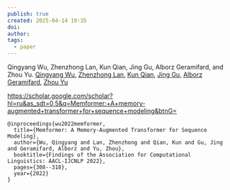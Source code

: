```yaml
---
publish: true
created: 2025-04-14 19:35
doi:
author:
tags:
  - paper
---
```

Qingyang Wu, Zhenzhong Lan, Kun Qian, Jing Gu, Alborz Geramifard, and Zhou Yu. 
[Qingyang Wu](https://arxiv.org/search/cs?searchtype=author&query=Wu,+Q), [Zhenzhong Lan](https://arxiv.org/search/cs?searchtype=author&query=Lan,+Z), [Kun Qian](https://arxiv.org/search/cs?searchtype=author&query=Qian,+K), [Jing Gu](https://arxiv.org/search/cs?searchtype=author&query=Gu,+J), [Alborz Geramifard](https://arxiv.org/search/cs?searchtype=author&query=Geramifard,+A), [Zhou Yu](https://arxiv.org/search/cs?searchtype=author&query=Yu,+Z)

https://scholar.google.com/scholar?hl=ru&as_sdt=0,5&q=Memformer:+A+memory-augmented+transformer+for+sequence+modeling&btnG=

```
@inproceedings{wu2022memformer,
  title={Memformer: A Memory-Augmented Transformer for Sequence Modeling},
  author={Wu, Qingyang and Lan, Zhenzhong and Qian, Kun and Gu, Jing and Geramifard, Alborz and Yu, Zhou},
  booktitle={Findings of the Association for Computational Linguistics: AACL-IJCNLP 2022},
  pages={308--318},
  year={2022}
}
```